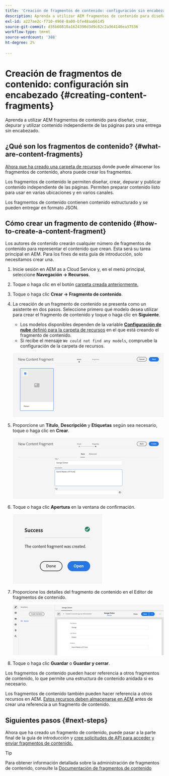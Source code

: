 ```yaml
---
title: 'Creación de fragmentos de contenido: configuración sin encabezado'
description: Aprenda a utilizar AEM fragmentos de contenido para diseñar, crear, depurar y utilizar contenido independiente de las páginas para una entrega sin encabezado.
exl-id: a227ae2c-f710-4968-8a00-bfe48aa66145
source-git-commit: d35b60810a1624390d3d9c82c2a364140ea37536
workflow-type: tm+mt
source-wordcount: '388'
ht-degree: 2%

---
```


# Creación de fragmentos de contenido: configuración sin encabezado {#creating-content-fragments}

Aprenda a utilizar AEM fragmentos de contenido para diseñar, crear, depurar y utilizar contenido independiente de las páginas para una entrega sin encabezado.

## ¿Qué son los fragmentos de contenido? {#what-are-content-fragments}

[Ahora que ha creado una carpeta de recursos](create-assets-folder.md) donde puede almacenar los fragmentos de contenido, ahora puede crear los fragmentos.

Los fragmentos de contenido le permiten diseñar, crear, depurar y publicar contenido independiente de las páginas. Permiten preparar contenido listo para usar en varias ubicaciones y en varios canales.

Los fragmentos de contenido contienen contenido estructurado y se pueden entregar en formato JSON.

## Cómo crear un fragmento de contenido {#how-to-create-a-content-fragment}

Los autores de contenido crearán cualquier número de fragmentos de contenido para representar el contenido que crean. Esta será su tarea principal en AEM. Para los fines de esta guía de introducción, solo necesitamos crear una.

1. Inicie sesión en AEM as a Cloud Service y, en el menú principal, seleccione **Navegación -> Recursos**.
1. Toque o haga clic en el botón [carpeta creada anteriormente.](create-assets-folder.md)
1. Toque o haga clic **Crear -> Fragmento de contenido**.
1. La creación de un fragmento de contenido se presenta como un asistente en dos pasos. Seleccione primero qué modelo desea utilizar para crear el fragmento de contenido y toque o haga clic en **Siguiente**.
   * Los modelos disponibles dependen de la variable [**Configuración de nube** definió para la carpeta de recursos](create-assets-folder.md) en el que está creando el fragmento de contenido.
   * Si recibe el mensaje `We could not find any models`, compruebe la configuración de la carpeta de recursos.

   ![Seleccionar modelo de fragmento de contenido](../assets/content-fragment-model-select.png)
1. Proporcione un **Título**, **Descripción** y **Etiquetas** según sea necesario, toque o haga clic en **Crear**.

   ![Crear fragmento de contenido](../assets/content-fragment-create.png)
1. Toque o haga clic **Apertura** en la ventana de confirmación.

   ![Confirmación creada del fragmento de contenido](../assets/content-fragment-confirmation.png)
1. Proporcione los detalles del fragmento de contenido en el Editor de fragmentos de contenido.

   ![Editor de fragmento de contenido](../assets/content-fragment-edit.png)
1. Toque o haga clic **Guardar** o  **Guardar y cerrar**.

Los fragmentos de contenido pueden hacer referencia a otros fragmentos de contenido, lo que permite una estructura de contenido anidada si es necesario.

Los fragmentos de contenido también pueden hacer referencia a otros recursos en AEM. [Estos recursos deben almacenarse en AEM](/help/assets/manage-digital-assets.md) antes de crear una referencia a un fragmento de contenido.

## Siguientes pasos {#next-steps}

Ahora que ha creado un fragmento de contenido, puede pasar a la parte final de la guía de introducción y [cree solicitudes de API para acceder y enviar fragmentos de contenido.](create-api-request.md)

>[!TIP]
>
>Para obtener información detallada sobre la administración de fragmentos de contenido, consulte la [Documentación de fragmentos de contenido](/help/assets/content-fragments/content-fragments.md)
